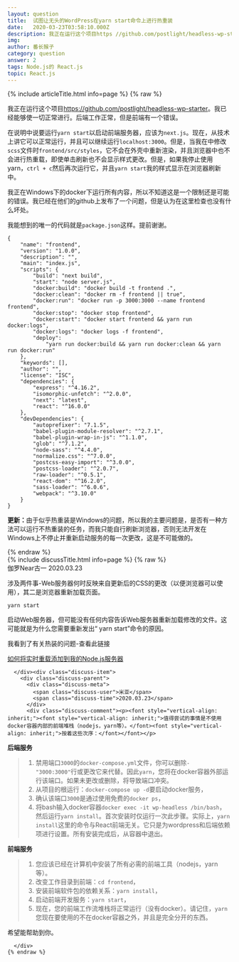 ```yaml
---
layout: question
title:  试图让无头的WordPress在yarn start命令上进行热重装
date:   2020-03-23T03:58:10.000Z
description: 我正在运行这个项目https //github.com/postlight/headless-wp-starter。我已经能够使一切正常进行。后端工作正常...
img: 
author: 番长猴子
category: question
answer: 2
tags: Node.js的 React.js
topic: React.js
---
```

<div class="article-root">
  <div class="article">
    {% include articleTitle.html info=page %}
    {% raw %}
    <div class="article-content"><p><font style="vertical-align: inherit;"><font style="vertical-align: inherit;">我正在运行这个项目</font></font><a href="https://github.com/postlight/headless-wp-starter" rel="noreferrer"><font style="vertical-align: inherit;"><font style="vertical-align: inherit;">https://github.com/postlight/headless-wp-starter</font></font></a><font style="vertical-align: inherit;"><font style="vertical-align: inherit;">。</font><font style="vertical-align: inherit;">我已经能够使一切正常进行。</font><font style="vertical-align: inherit;">后端工作正常，但是前端有一个错误。</font></font></p>

<p><font style="vertical-align: inherit;"><font style="vertical-align: inherit;">在说明中说要运行</font></font><code>yarn start</code><font style="vertical-align: inherit;"><font style="vertical-align: inherit;">以启动前端服务器，应该为</font></font><code>next.js</code><font style="vertical-align: inherit;"><font style="vertical-align: inherit;">。</font><font style="vertical-align: inherit;">现在，从技术上讲它可以正常运行，并且可以继续运行</font></font><code>localhost:3000</code><font style="vertical-align: inherit;"><font style="vertical-align: inherit;">。</font><font style="vertical-align: inherit;">但是，当我在中修改</font></font><code>scss</code><font style="vertical-align: inherit;"><font style="vertical-align: inherit;">文件时</font></font><code>frontend/src/styles</code><font style="vertical-align: inherit;"><font style="vertical-align: inherit;">，它不会在外壳中重新渲染，并且浏览器中也不会进行热重载，即使单击刷新也不会显示样式更改。</font><font style="vertical-align: inherit;">但是，如果我停止使用yarn，</font></font><code>ctrl + c</code><font style="vertical-align: inherit;"><font style="vertical-align: inherit;">然后再次运行它，并且</font></font><code>yarn start</code><font style="vertical-align: inherit;"><font style="vertical-align: inherit;">我的样式显示在浏览器刷新中。</font></font></p>

<p><font style="vertical-align: inherit;"><font style="vertical-align: inherit;">我正在Windows下的docker下运行所有​​内容，所以不知道这是一个限制还是可能的错误。</font><font style="vertical-align: inherit;">我已经在他们的github上发布了一个问题，但是认为在这里检查也没有什么坏处。</font></font></p>

<p><font style="vertical-align: inherit;"><font style="vertical-align: inherit;">我能想到的唯一的代码就是</font></font><code>package.json</code><font style="vertical-align: inherit;"><font style="vertical-align: inherit;">这样。</font><font style="vertical-align: inherit;">提前谢谢。</font></font></p>

<pre><code>{<font></font>
    "name": "frontend",<font></font>
    "version": "1.0.0",<font></font>
    "description": "",<font></font>
    "main": "index.js",<font></font>
    "scripts": {<font></font>
        "build": "next build",<font></font>
        "start": "node server.js",<font></font>
        "docker:build": "docker build -t frontend .",<font></font>
        "docker:clean": "docker rm -f frontend || true",<font></font>
        "docker:run": "docker run -p 3000:3000 --name frontend frontend",<font></font>
        "docker:stop": "docker stop frontend",<font></font>
        "docker:start": "docker start frontend &amp;&amp; yarn run docker:logs",<font></font>
        "docker:logs": "docker logs -f frontend",<font></font>
        "deploy":<font></font>
            "yarn run docker:build &amp;&amp; yarn run docker:clean &amp;&amp; yarn run docker:run"<font></font>
    },<font></font>
    "keywords": [],<font></font>
    "author": "",<font></font>
    "license": "ISC",<font></font>
    "dependencies": {<font></font>
        "express": "^4.16.2",<font></font>
        "isomorphic-unfetch": "^2.0.0",<font></font>
        "next": "latest",<font></font>
        "react": "^16.0.0"<font></font>
    },<font></font>
    "devDependencies": {<font></font>
        "autoprefixer": "7.1.5",<font></font>
        "babel-plugin-module-resolver": "^2.7.1",<font></font>
        "babel-plugin-wrap-in-js": "^1.1.0",<font></font>
        "glob": "^7.1.2",<font></font>
        "node-sass": "^4.4.0",<font></font>
        "normalize.css": "^7.0.0",<font></font>
        "postcss-easy-import": "^3.0.0",<font></font>
        "postcss-loader": "^2.0.7",<font></font>
        "raw-loader": "^0.5.1",<font></font>
        "react-dom": "^16.2.0",<font></font>
        "sass-loader": "^6.0.6",<font></font>
        "webpack": "^3.10.0"<font></font>
    }<font></font>
}<font></font>
</code></pre>

<p><strong><font style="vertical-align: inherit;"><font style="vertical-align: inherit;">更新：</font></font></strong><font style="vertical-align: inherit;"><font style="vertical-align: inherit;">由于似乎热重装是Windows的问题，所以我的主要问题是，是否有一种方法可以运行不热重装的任务，而我只能自行刷新浏览器，否则无法开发在Windows上不停止并重新启动服务的每一次更改，这是不可能做的。</font></font></p></div>
    {% endraw %}
  </div>

  <div class="discuss-wrapper">
    {% include discussTitle.html info=page %}
    {% raw %}
    <div class="discuss-item">
        <div class="discuss-parent">
          <div class="discuss-meta">
            <span class="discuss-user">伽罗Near古一</span>
            <span class="discuss-time">2020.03.23</span>
          </div>
          <div class="discuss-comment"><p><font style="vertical-align: inherit;"><font style="vertical-align: inherit;">涉及两件事-Web服务器何时反映来自更新后的CSS的更改（以便浏览器可以使用），其二是浏览器重新加载页面。</font></font></p>

<pre><code>yarn start 
</code></pre>

<p><font style="vertical-align: inherit;"><font style="vertical-align: inherit;">启动Web服务器，但可能没有任何内容告诉Web服务器重新加载修改的文件。</font><font style="vertical-align: inherit;">这可能就是为什么您需要重新发出“ yarn start”命令的原因。</font></font></p>

<p><font style="vertical-align: inherit;"><font style="vertical-align: inherit;">我看到了有关热装的问题-查看此链接 </font></font></p>

<p><a href="https://stackoverflow.com/questions/45622125/how-can-i-add-live-reload-to-my-nodejs-server"><font style="vertical-align: inherit;"><font style="vertical-align: inherit;">如何将实时重载添加到我的Node.js服务器</font></font></a></p></div>
        </div>
        
      </div><div class="discuss-item">
        <div class="discuss-parent">
          <div class="discuss-meta">
            <span class="discuss-user">米亚</span>
            <span class="discuss-time">2020.03.23</span>
          </div>
          <div class="discuss-comment"><p><font style="vertical-align: inherit;"><font style="vertical-align: inherit;">值得尝试的事情是不使用docker容器内部的前端堆栈（nodejs，yarn等）。</font><font style="vertical-align: inherit;">按着这些次序：</font></font></p>

<p><strong><font style="vertical-align: inherit;"><font style="vertical-align: inherit;">后端服务</font></font></strong></p>

<blockquote>
  <ol>
  <li><font style="vertical-align: inherit;"><font style="vertical-align: inherit;">禁用端口</font></font><code>3000</code><font style="vertical-align: inherit;"><font style="vertical-align: inherit;">的</font></font><code>docker-compose.yml</code><font style="vertical-align: inherit;"><font style="vertical-align: inherit;">文件，你可以删除</font></font><code>- "3000:3000"</code><font style="vertical-align: inherit;"><font style="vertical-align: inherit;">行或更改它来代替。</font><font style="vertical-align: inherit;">因此</font></font><code>yarn</code><font style="vertical-align: inherit;"><font style="vertical-align: inherit;">，您将在docker容器外部运行</font><font style="vertical-align: inherit;">该端口</font><font style="vertical-align: inherit;">。</font><font style="vertical-align: inherit;">如果未更改或删除，将导致端口冲突。</font></font></li>
  <li><font style="vertical-align: inherit;"><font style="vertical-align: inherit;">从项目的根运行：</font></font><code>docker-compose up -d</code><font style="vertical-align: inherit;"><font style="vertical-align: inherit;">要启动docker服务，</font></font></li>
  <li><font style="vertical-align: inherit;"><font style="vertical-align: inherit;">确认该端口</font></font><code>3000</code><font style="vertical-align: inherit;"><font style="vertical-align: inherit;">是通过使用免费的</font></font><code>docker ps</code><font style="vertical-align: inherit;"><font style="vertical-align: inherit;">，</font></font></li>
  <li><font style="vertical-align: inherit;"><font style="vertical-align: inherit;">将bash输入docker容器</font></font><code>docker exec -it wp-headless /bin/bash</code><font style="vertical-align: inherit;"><font style="vertical-align: inherit;">，然后运行</font></font><code>yarn install</code><font style="vertical-align: inherit;"><font style="vertical-align: inherit;">。</font><font style="vertical-align: inherit;">首次安装时仅运行一次此步骤。</font><font style="vertical-align: inherit;">实际上，</font></font><code>yarn install</code><font style="vertical-align: inherit;"><font style="vertical-align: inherit;">这里的</font><font style="vertical-align: inherit;">命令</font><font style="vertical-align: inherit;">与React前端无关。</font><font style="vertical-align: inherit;">它只是为wordpress和后端依赖项进行设置。</font><font style="vertical-align: inherit;">所有安装完成后，从容器中退出。</font></font></li>
  </ol>
</blockquote>

<p><strong><font style="vertical-align: inherit;"><font style="vertical-align: inherit;">前端服务</font></font></strong></p>

<blockquote>
  <ol>
  <li><font style="vertical-align: inherit;"><font style="vertical-align: inherit;">您应该已经在计算机中安装了所有必需的前端工具（nodejs，yarn等）。</font></font></li>
  <li><font style="vertical-align: inherit;"><font style="vertical-align: inherit;">改变工作目录到前端：</font></font><code>cd frontend</code><font style="vertical-align: inherit;"><font style="vertical-align: inherit;">，</font></font></li>
  <li><font style="vertical-align: inherit;"><font style="vertical-align: inherit;">安装前端软件包的依赖关系：</font></font><code>yarn install</code><font style="vertical-align: inherit;"><font style="vertical-align: inherit;">，</font></font></li>
  <li><font style="vertical-align: inherit;"><font style="vertical-align: inherit;">启动前端开发服务：</font></font><code>yarn start</code><font style="vertical-align: inherit;"><font style="vertical-align: inherit;">，</font></font></li>
  <li><font style="vertical-align: inherit;"><font style="vertical-align: inherit;">现在，您的前端工作流堆栈将正常运行（没有docker）。</font><font style="vertical-align: inherit;">请记住，</font></font><code>yarn</code><font style="vertical-align: inherit;"><font style="vertical-align: inherit;">您现在要使用的不在docker容器之外，并且是完全分开的东西。</font></font></li>
  </ol>
</blockquote>

<p><font style="vertical-align: inherit;"><font style="vertical-align: inherit;">希望能帮助到你。</font></font></p></div>
        </div>
        
      </div>
    {% endraw %}
  </div>
<div>

